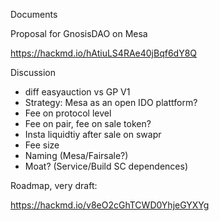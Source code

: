 Documents

Proposal for GnosisDAO on Mesa

https://hackmd.io/hAtiuLS4RAe40jBqf6dY8Q


Discussion

- diff easyauction vs GP V1
- Strategy: Mesa as an open IDO plattform?
- Fee on protocol level
- Fee on pair, fee on sale token?
- Insta liquidtiy after sale on swapr
- Fee size
- Naming (Mesa/Fairsale?)
- Moat? (Service/Build SC dependences)

Roadmap, very draft:

https://hackmd.io/v8eO2cGhTCWD0YhjeGYXYg
